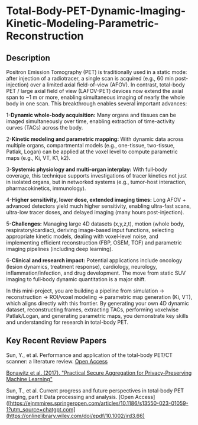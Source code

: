 # Total-Body-PET-Dynamic-Imaging-Kinetic-Modeling-Parametric-Reconstruction

## Description

Positron Emission Tomography (PET) is traditionally used in a static mode: after injection of a radiotracer, a single scan is acquired (e.g., 60 min post-injection) over a limited axial field-of-view (AFOV). In contrast, total-body PET / large axial field of view (LAFOV-PET) devices now extend the axial span to ~1 m or more, enabling simultaneous imaging of nearly the whole body in one scan. This breakthrough enables several important advances:

1-**Dynamic whole-body acquisition:** Many organs and tissues can be imaged simultaneously over time, enabling extraction of time-activity curves (TACs) across the body.

2-**Kinetic modeling and parametric mapping:** With dynamic data across multiple organs, compartmental models (e.g., one-tissue, two-tissue, Patlak, Logan) can be applied at the voxel level to compute parametric maps (e.g., Ki, VT, K1, k2).

3-**Systemic physiology and multi-organ interplay:** With full‐body coverage, this technique supports investigations of tracer kinetics not just in isolated organs, but in networked systems (e.g., tumor-host interaction, pharmacokinetics, immunology).

4-**Higher sensitivity, lower dose, extended imaging times:** Long AFOV + advanced detectors yield much higher sensitivity, enabling ultra-fast scans, ultra-low tracer doses, and delayed imaging (many hours post-injection).

5-**Challenges:** Managing large 4D datasets (x,y,z,t), motion (whole body, respiratory/cardiac), deriving image-based input functions, selecting appropriate kinetic models, dealing with voxel-level noise, and implementing efficient reconstruction (FBP, OSEM, TOF) and parametric imaging pipelines (including deep learning).

6-**Clinical and research impact:** Potential applications include oncology (lesion dynamics, treatment response), cardiology, neurology, inflammation/infection, and drug development. The move from static SUV imaging to full‐body dynamic quantitation is a major shift.


In this mini-project, you are building a pipeline from simulation → reconstruction → ROI/voxel modeling → parametric map generation (Ki, VT), which aligns directly with this frontier. By generating your own 4D dynamic dataset, reconstructing frames, extracting TACs, performing voxelwise Patlak/Logan, and generating parametric maps, you demonstrate key skills and understanding for research in total-body PET.

## Key Recent Review Papers

Sun, Y., et al. Performance and application of the total-body PET/CT scanner: a literature review. [Open Access](https://ejnmmires.springeropen.com/articles/10.1186/s13550-023-01059-1?utm_source=chatgpt.com)

[Bonawitz et al. (2017). "Practical Secure Aggregation for Privacy-Preserving Machine Learning"](https://dl.acm.org/doi/10.1145/3133956.3133982)


Sun, T., et al. Current progress and future perspectives in total‐body PET imaging, part I: Data processing and analysis. [Open Access]([https://ejnmmires.springeropen.com/articles/10.1186/s13550-023-01059-1?utm_source=chatgpt.com](https://onlinelibrary.wiley.com/doi/epdf/10.1002/ird3.66)
